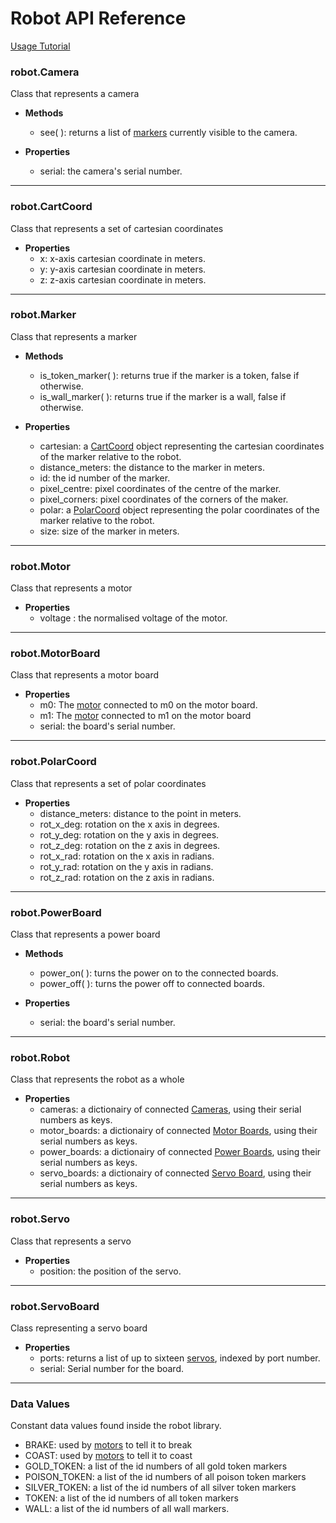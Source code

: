 # Robot API Reference
[Usage Tutorial](index)
### robot.Camera

Class that represents a camera
- **Methods**
  - see( ): returns a list of [markers](#robotmarker) currently visible to the camera.


- **Properties**
  - serial: the camera's serial number.

---

### robot.CartCoord
Class that represents a set of cartesian coordinates
- **Properties**
  - x: x-axis cartesian coordinate in meters.
  - y: y-axis cartesian coordinate in meters.
  - z: z-axis cartesian coordinate in meters.

---

### robot.Marker
Class that represents a marker
- **Methods**
  - is_token_marker( ): returns true if the marker is a token, false if otherwise.
  - is_wall_marker( ): returns true if the marker is a wall, false if otherwise.


- **Properties**
  - cartesian: a [CartCoord](#robotcartcoord) object representing the cartesian coordinates of the marker relative to the robot.
  - distance_meters: the distance to the marker in meters.
  - id: the id number of the marker.
  - pixel_centre: pixel coordinates of the centre of the marker.
  - pixel_corners: pixel coordinates of the corners of the maker.
  - polar: a [PolarCoord](#robotpolarcoord) object representing the polar coordinates of the marker relative to the robot.
  - size: size of the marker in meters.

---

### robot.Motor
Class that represents a motor
- **Properties**
  - voltage : the normalised voltage of the motor.

---   

### robot.MotorBoard
Class that represents a motor board
- **Properties**
  - m0: The [motor](#robotmotor) connected to m0 on the motor board.
  - m1: The [motor](#robotmotor) connected to m1 on the motor board
  - serial: the board's serial number.

---

###  robot.PolarCoord
Class that represents a set of polar coordinates
- **Properties**
  - distance_meters: distance to the point in meters.
  - rot\_x_deg: rotation on the x axis in degrees.
  - rot\_y_deg: rotation on the y axis in degrees.
  - rot\_z_deg: rotation on the z axis in degrees.
  - rot\_x_rad: rotation on the x axis in radians.
  - rot\_y_rad: rotation on the y axis in radians.
  - rot\_z_rad: rotation on the z axis in radians.

---

###  robot.PowerBoard
Class that represents a power board
- **Methods**
  - power_on( ): turns the power on to the connected boards.
  - power_off( ): turns the power off to connected boards.


- **Properties**
  - serial: the board's serial number.

---

###  robot.Robot
Class that represents the robot as a whole
- **Properties**
  - cameras: a dictionairy of connected [Cameras](#robotcamera), using their serial numbers as keys.
  - motor_boards: a dictionairy of connected [Motor Boards](#robotmotorboard), using their serial numbers as keys.
  - power_boards: a dictionairy of connected [Power Boards](#robotpowerboard), using their serial numbers as keys.
  - servo_boards: a dictionairy of connected [Servo Board](#robotservoboard), using their serial numbers as keys.

---

###  robot.Servo
Class that represents a servo
- **Properties**
  - position: the position of the servo.

---

###  robot.ServoBoard
Class representing a servo board
- **Properties**
  - ports: returns a list of up to sixteen [servos](#robotservo), indexed by port number.
  - serial: Serial number for the board.

---
### Data Values
Constant data values found inside the robot library.
- BRAKE: used by [motors](#robotmotor) to tell it to break
- COAST: used by [motors](#robotmotor) to tell it to coast
- GOLD_TOKEN: a list of the id numbers of all gold token markers
- POISON_TOKEN: a list of the id numbers of all poison token markers
- SILVER_TOKEN: a list of the id numbers of all silver token markers
- TOKEN: a list of the id numbers of all token markers
- WALL: a list of the id numbers of all wall markers.
